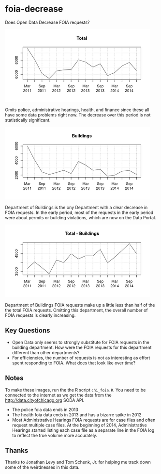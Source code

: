 # foia-decrease
Does Open Data Decrease FOIA requests?

![Total FOIA requests](/total.png?raw=true "Total FOIA Requests")

Omits police, administrative hearings, health, and finance since these all have some data problems right now. The decrease over this period is not statistically significant.

![Dept of Buildings FOIA requests](/buildings.png?raw=true "Dept of Buildings FOIA Requests")

Department of Buildings is the ony Department with a clear decrease in FOIA requests. In the early period, most of the requests in the early period were about permits or building violations, which are now on the Data Portal.

![Non Dept of Buildings FOIA requests](/not_buildings.png?raw=true "Non Dept of Buildings FOIA Requests")

Department of Buildings FOIA requests make up a little less than half of the the total FOIA requests. Omitting this department, the overall number of FOIA requests is clearly increasing.

## Key Questions
- Open Data only seems to strongly substitute for FOIA requests in the building department. How were the FOIA requests for this department different than other departments?
- For efficiencies, the number of requests is not as interesting as effort spent responding to FOIA. What does that look like over time? 

## Notes
To make these images, run the the R script `chi_foia.R`. You need to be connected to the internet as we get the data from the http://data.cityofchicago.org SODA API.

- The police foia data ends in 2013
- The health foia data ends in 2013 and has a bizarre spike in 2012
- Most Administrative Hearings FOIA requests are for case files and often request multiple case files. At the beginning of 2014, Administrative Hearings started listing each case file as a separate line in the FOIA log to reflect the true volume more accurately.

## Thanks
Thanks to Jonathan Levy and Tom Schenk, Jr. for helping me track down some of the weirdnesses in this data.
